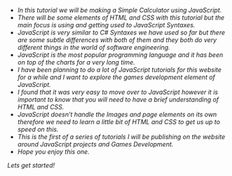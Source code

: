 - _In this tutorial we will be making a Simple Calculator using JavaScript._
- _There will be some elements of HTML and CSS with this tutorial but the main focus is using and getting used to JavaScript Syntaxes._
- _JavaScript is very similar to C# Syntaxes we have used so far but there are some subtle differences with both of them and they both do very different things in the world of software engineering._
- _JavaScript is the most popular programming language and it has been on top of the charts for a very long time._
- _I have been planning to do a lot of JavaScript tutorials for this website for a while and I want to explore the games development element of JavaScript._
- _I found that it was very easy to move over to JavaScript however it is important to know that you will need to have a brief understanding of HTML and CSS._
- _JavaScript doesn’t handle the Images and page elements on its own therefore we need to learn a little bit of HTML and CSS to get us up to speed on this._
- _This is the first of a series of tutorials I will be publishing on the website around JavaScript projects and Games Development._
- _Hope you enjoy this one._

_Lets get started!_
